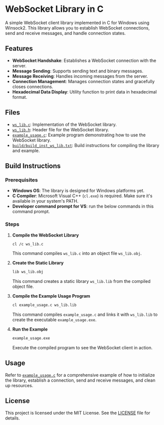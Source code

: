 # WebSocket Library in C

A simple WebSocket client library implemented in C for Windows using Winsock2. This library allows you to establish WebSocket connections, send and receive messages, and handle connection states.

## Features

- **WebSocket Handshake**: Establishes a WebSocket connection with the server.
- **Message Sending**: Supports sending text and binary messages.
- **Message Receiving**: Handles incoming messages from the server.
- **Connection Management**: Manages connection states and gracefully closes connections.
- **Hexadecimal Data Display**: Utility function to print data in hexadecimal format.

## Files

- [`ws_lib.c`](https://gitlab01.dcservices.in/contribute/to-c/mws-c/-/blob/main/ws_lib.c): Implementation of the WebSocket library.
- [`ws_lib.h`](https://gitlab01.dcservices.in/contribute/to-c/mws-c/-/blob/main/ws_lib.h): Header file for the WebSocket library.
- [`example_usage.c`](https://gitlab01.dcservices.in/contribute/to-c/mws-c/-/blob/main/example_usage.c): Example program demonstrating how to use the WebSocket library.
- [`build/build_inst_ws_lib.txt`](https://gitlab01.dcservices.in/contribute/to-c/mws-c/-/blob/main/build/build_inst_ws_lib.txt): Build instructions for compiling the library and example.

## Build Instructions

### Prerequisites

- **Windows OS**: The library is designed for Windows platforms yet.
- **C Compiler**: Microsoft Visual C++ (`cl.exe`) is required. Make sure it's available in your system's PATH.
- **Developer command prompt for VS**: run the below commands in this command prompt. 

### Steps

1. **Compile the WebSocket Library**

    ```bash
    cl /c ws_lib.c
    ```

    This command compiles `ws_lib.c` into an object file `ws_lib.obj`.

2. **Create the Static Library**

    ```bash
    lib ws_lib.obj
    ```

    This command creates a static library `ws_lib.lib` from the compiled object file.

3. **Compile the Example Usage Program**

    ```bash
    cl example_usage.c ws_lib.lib
    ```

    This command compiles `example_usage.c` and links it with `ws_lib.lib` to create the executable `example_usage.exe`.

4. **Run the Example**

    ```bash
    example_usage.exe
    ```

    Execute the compiled program to see the WebSocket client in action.

## Usage

Refer to [`example_usage.c`](c:example_usage.c) for a comprehensive example of how to initialize the library, establish a connection, send and receive messages, and clean up resources.

## License

This project is licensed under the MIT License. See the [LICENSE](LICENSE) file for details.
